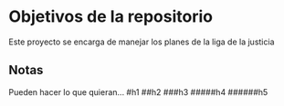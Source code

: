 # Objetivos de la repositorio

Este proyecto se encarga de manejar los planes de la liga de la justicia


## Notas
Pueden hacer lo que quieran...
#h1
##h2
###h3
#####h4
######h5

